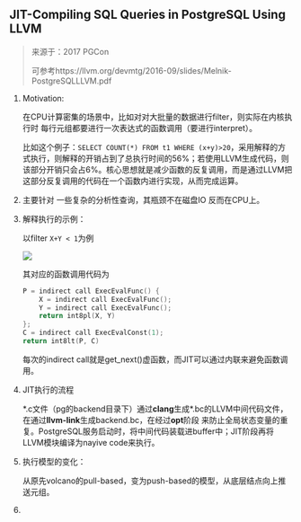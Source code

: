 ## JIT-Compiling SQL Queries in PostgreSQL Using LLVM

> 来源于：2017 PGCon
>
> 可参考https://llvm.org/devmtg/2016-09/slides/Melnik-PostgreSQLLLVM.pdf

1. Motivation: 

   在CPU计算密集的场景中，比如对对大批量的数据进行filter，则实际在内核执行时 每行元组都要进行一次表达式的函数调用（要进行interpret）。

   比如这个例子：`SELECT COUNT(*) FROM t1 WHERE (x+y)>20`，采用解释的方式执行，则解释的开销占到了总执行时间的56%；若使用LLVM生成代码，则该部分开销只会占6%。核心思想就是减少函数的反复调用，而是通过LLVM把这部分反复调用的代码在一个函数内进行实现，从而完成运算。

2. 主要针对 一些复杂的分析性查询，其瓶颈不在磁盘IO 反而在CPU上。

3. 解释执行的示例：

   以filter `X+Y < 1`为例 

   ![](https://cchw-1257198376.cos.ap-chengdu.myqcloud.com/test/clipboard_20210217_121809.png)

   其对应的函数调用代码为

   ```c
   P = indirect call ExecEvalFunc() {
       X = indirect call ExecEvalFunc();
       Y = indirect call ExecEvalFunc();
       return int8pl(X, Y)
   };
   C = indirect call ExecEvalConst(1);
   return int8lt(P, C)
   ```

   每次的indirect call就是get_next()虚函数，而JIT可以通过内联来避免函数调用。

4. JIT执行的流程

   \*.c文件（pg的backend目录下）通过**clang**生成\*.bc的LLVM中间代码文件，在通过**llvm-link**生成backend.bc，在经过**opt**阶段 来防止全局状态变量的重复。PostgreSQL服务启动时，将中间代码装载进buffer中；JIT阶段再将LLVM模块编译为nayive code来执行。

5. 执行模型的变化：

   从原先volcano的pull-based，变为push-based的模型，从底层结点向上推送元组。

6. 

